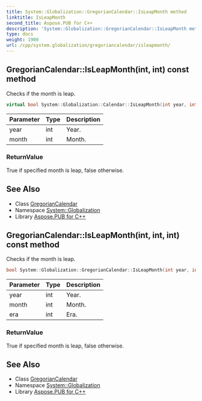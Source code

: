 ```yaml
---
title: System::Globalization::GregorianCalendar::IsLeapMonth method
linktitle: IsLeapMonth
second_title: Aspose.PUB for C++
description: 'System::Globalization::GregorianCalendar::IsLeapMonth method. Checks if the month is leap in C++.'
type: docs
weight: 1900
url: /cpp/system.globalization/gregoriancalendar/isleapmonth/
---
```

## GregorianCalendar::IsLeapMonth(int, int) const method


Checks if the month is leap.

```cpp
virtual bool System::Globalization::Calendar::IsLeapMonth(int year, int month) const
```


| Parameter | Type | Description |
| --- | --- | --- |
| year | int | Year. |
| month | int | Month. |

### ReturnValue

True if specified month is leap, false otherwise.

## See Also

* Class [GregorianCalendar](../)
* Namespace [System::Globalization](../../)
* Library [Aspose.PUB for C++](../../../)
## GregorianCalendar::IsLeapMonth(int, int, int) const method


Checks if the month is leap.

```cpp
bool System::Globalization::GregorianCalendar::IsLeapMonth(int year, int month, int era) const override
```


| Parameter | Type | Description |
| --- | --- | --- |
| year | int | Year. |
| month | int | Month. |
| era | int | Era. |

### ReturnValue

True if specified month is leap, false otherwise.

## See Also

* Class [GregorianCalendar](../)
* Namespace [System::Globalization](../../)
* Library [Aspose.PUB for C++](../../../)
